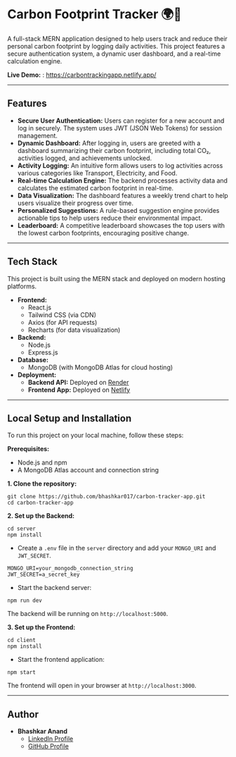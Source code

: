 # Carbon Footprint Tracker 🌍🌱
A full-stack MERN application designed to help users track and reduce their personal carbon footprint by logging daily activities. 
This project features a secure authentication system, a dynamic user dashboard, and a real-time calculation engine.

**Live Demo:** :  https://carbontrackingapp.netlify.app/

-----

## Features

  * **Secure User Authentication:** Users can register for a new account and log in securely. The system uses JWT (JSON Web Tokens) for session management.
  * **Dynamic Dashboard:** After logging in, users are greeted with a dashboard summarizing their carbon footprint, including total CO₂, activities logged, and achievements unlocked.
  * **Activity Logging:** An intuitive form allows users to log activities across various categories like Transport, Electricity, and Food.
  * **Real-time Calculation Engine:** The backend processes activity data and calculates the estimated carbon footprint in real-time.
  * **Data Visualization:** The dashboard features a weekly trend chart to help users visualize their progress over time.
  * **Personalized Suggestions:** A rule-based suggestion engine provides actionable tips to help users reduce their environmental impact.
  * **Leaderboard:** A competitive leaderboard showcases the top users with the lowest carbon footprints, encouraging positive change.

-----

## Tech Stack

This project is built using the MERN stack and deployed on modern hosting platforms.

  * **Frontend:**
      * React.js
      * Tailwind CSS (via CDN)
      * Axios (for API requests)
      * Recharts (for data visualization)
  * **Backend:**
      * Node.js
      * Express.js
  * **Database:**
      * MongoDB (with MongoDB Atlas for cloud hosting)
  * **Deployment:**
      * **Backend API:** Deployed on [Render](https://render.com/)
      * **Frontend App:** Deployed on [Netlify](https://www.netlify.com/)

-----

## Local Setup and Installation

To run this project on your local machine, follow these steps:

**Prerequisites:**

  * Node.js and npm
  * A MongoDB Atlas account and connection string

**1. Clone the repository:**

```
git clone https://github.com/bhashkar017/carbon-tracker-app.git
cd carbon-tracker-app
```

**2. Set up the Backend:**

```
cd server
npm install
```

  * Create a `.env` file in the `server` directory and add your `MONGO_URI` and `JWT_SECRET`.

<!-- end list -->

```
MONGO_URI=your_mongodb_connection_string
JWT_SECRET=a_secret_key
```

  * Start the backend server:

<!-- end list -->

```
npm run dev
```

The backend will be running on `http://localhost:5000`.

**3. Set up the Frontend:**

```
cd client
npm install
```

  * Start the frontend application:

<!-- end list -->

```
npm start
```

The frontend will open in your browser at `http://localhost:3000`.

-----

## Author

  * **Bhashkar Anand**
      * [LinkedIn Profile](https://www.linkedin.com/in/bhashkar-anand-a21569284/)
      * [GitHub Profile](https://www.google.com/search?q=https://github.com/bhashkar017)
